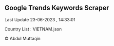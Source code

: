 

## Google Trends Keywords Scraper 
 
Last Update 23-06-2023 , 14:33:01

Country List :
VIETNAM.json



© Abdul Muttaqin 
